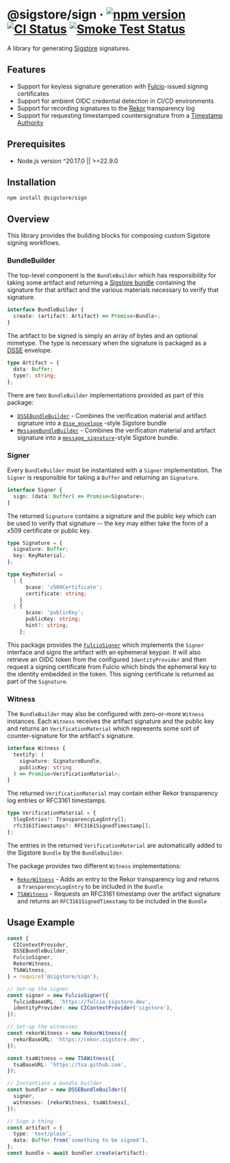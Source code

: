 # @sigstore/sign &middot; [![npm version](https://img.shields.io/npm/v/@sigstore/sign.svg?style=flat)](https://www.npmjs.com/package/@sigstore/sign) [![CI Status](https://github.com/sigstore/sigstore-js/workflows/CI/badge.svg)](https://github.com/sigstore/sigstore-js/actions/workflows/ci.yml) [![Smoke Test Status](https://github.com/sigstore/sigstore-js/workflows/smoke-test/badge.svg)](https://github.com/sigstore/sigstore-js/actions/workflows/smoke-test.yml)

A library for generating [Sigstore][1] signatures.

## Features

- Support for keyless signature generation with [Fulcio][2]-issued signing
  certificates
- Support for ambient OIDC credential detection in CI/CD environments
- Support for recording signatures to the [Rekor][3] transparency log
- Support for requesting timestamped countersignature from a [Timestamp
  Authority][4]

## Prerequisites

- Node.js version ^20.17.0 || >=22.9.0

## Installation

```
npm install @sigstore/sign
```

## Overview

This library provides the building blocks for composing custom Sigstore signing
workflows.

### BundleBuilder

The top-level component is the `BundleBuilder` which has responsibility for
taking some artifact and returning a [Sigstore bundle][5] containing the
signature for that artifact and the various materials necessary to verify that
signature.

```typescript
interface BundleBuilder {
  create: (artifact: Artifact) => Promise<Bundle>;
}
```

The artifact to be signed is simply an array of bytes and an optional mimetype.
The type is necessary when the signature is packaged as a [DSSE][6] envelope.

```typescript
type Artifact = {
  data: Buffer;
  type?: string;
};
```

There are two `BundleBuilder` implementations provided as part of this package:

- [`DSSEBundleBuilder`](./src/bundler/dsse.ts) - Combines the verification material and
  artifact signature into a [`dsse_envelope`][7] -style Sigstore bundle
- [`MessageBundleBuilder`](./src/bundler/message.ts) - Combines the verification
  material and artifact signature into a [`message_signature`][8]-style Sigstore
  bundle.

### Signer

Every `BundleBuilder` must be instantiated with a `Signer` implementation. The
`Signer` is responsible for taking a `Buffer` and returning an `Signature`.

```typescript
interface Signer {
  sign: (data: Buffer) => Promise<Signature>;
}
```

The returned `Signature` contains a signature and the public key which can be
used to verify that signature -- the key may either take the form of a x509
certificate or public key.

```typescript
type Signature = {
  signature: Buffer;
  key: KeyMaterial;
};

type KeyMaterial =
  | {
      $case: 'x509Certificate';
      certificate: string;
    }
  | {
      $case: 'publicKey';
      publicKey: string;
      hint?: string;
    };
```

This package provides the [`FulcioSigner`](./src/signer/fulcio/index.ts)
which implements the `Signer` interface and signs the artifact with an
ephemeral keypair. It will also retrieve an OIDC token from the configured
`IdentityProvider` and then request a signing certificate from Fulcio which binds
the ephemeral key to the identity embedded in the token. This signing
certificate is returned as part of the `Signature`.

### Witness

The `BundleBuilder` may also be configured with zero-or-more `Witness`
instances. Each `Witness` receives the artifact signature and the public key
and returns an `VerificationMaterial` which represents some sort of
counter-signature for the artifact's signature.

```typescript
interface Witness {
  testify: (
    signature: SignatureBundle,
    publicKey: string
  ) => Promise<VerificationMaterial>;
}
```

The returned `VerificationMaterial` may contain either Rekor transparency log
entries or RFC3161 timestamps.

```typescript
type VerificationMaterial = {
  tlogEntries?: TransparencyLogEntry[];
  rfc3161Timestamps?: RFC3161SignedTimestamp[];
};
```

The entries in the returned `VerificationMaterial` are automatically added to
the Sigstore `Bundle` by the `BundleBuilder`.

The package provides two different `Witness` implementations:

- [`RekorWitness`](./src/witness/tlog/index.ts) - Adds an entry to the Rekor
  transparency log and returns a `TransparencyLogEntry` to be included in the
  `Bundle`
- [`TSAWitness`](./src/witness/tsa/index.ts) - Requests an RFC3161 timestamp
  over the artifact signature and returns an `RFC3161SignedTimestamp` to be
  included in the `Bundle`

## Usage Example

```typescript
const {
  CIContextProvider,
  DSSEBundleBuilder,
  FulcioSigner,
  RekorWitness,
  TSAWitness,
} = require('@sigstore/sign');

// Set-up the signer
const signer = new FulcioSigner({
  fulcioBaseURL: 'https://fulcio.sigstore.dev',
  identityProvider: new CIContextProvider('sigstore'),
});

// Set-up the witnesses
const rekorWitness = new RekorWitness({
  rekorBaseURL: 'https://rekor.sigstore.dev',
});

const tsaWitness = new TSAWitness({
  tsaBaseURL: 'https://tsa.github.com',
});

// Instantiate a bundle builder
const bundler = new DSSEBundleBuilder({
  signer,
  witnesses: [rekorWitness, tsaWitness],
});

// Sign a thing
const artifact = {
  type: 'text/plain',
  data: Buffer.from('something to be signed'),
};
const bundle = await bundler.create(artifact);
```

[1]: https://www.sigstore.dev
[2]: https://github.com/sigstore/fulcio
[3]: https://github.com/sigstore/rekor
[4]: https://github.com/sigstore/timestamp-authority
[5]: https://github.com/sigstore/protobuf-specs/blob/main/protos/sigstore_bundle.proto
[6]: https://github.com/secure-systems-lab/dsse
[7]: https://github.com/sigstore/protobuf-specs/blob/5ef54068bb534152474c5685f5cd248f38549fbd/protos/sigstore_bundle.proto#L80
[8]: https://github.com/sigstore/protobuf-specs/blob/5ef54068bb534152474c5685f5cd248f38549fbd/protos/sigstore_bundle.proto#L74

